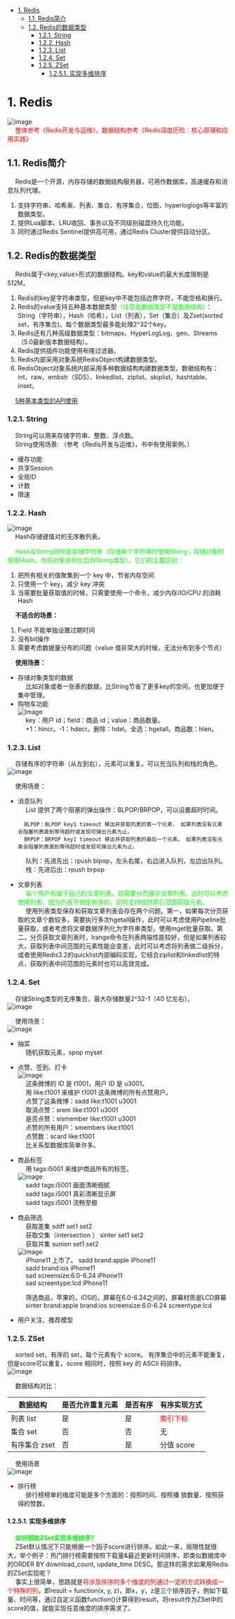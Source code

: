 
<!-- TOC -->

- [1. Redis](#1-redis)
    - [1.1. Redis简介](#11-redis简介)
    - [1.2. Redis的数据类型](#12-redis的数据类型)
        - [1.2.1. String](#121-string)
        - [1.2.2. Hash](#122-hash)
        - [1.2.3. List](#123-list)
        - [1.2.4. Set](#124-set)
        - [1.2.5. ZSet](#125-zset)
            - [1.2.5.1. 实现多维排序](#1251-实现多维排序)

<!-- /TOC -->

<!--
 给你一个亿的keys，Redis如何统计？ 
 https://mp.weixin.qq.com/s/LDdd9a1A1g649SnpXF2a6g
Pipeline 有什么好处，为什么要用pipeline？  
答：可以将多次 IO 往返的时间缩减为一次，前提是 pipeline 执行的指令之间没有因果相关性。使用 redis-benchmark 进行压测的时候可以发现影响 redis 的 QPS 峰值的一个重要因素是 pipeline 批次指令的数目。 


Redis 如何做内存优化？

尽可能使用散列表（ hashes）， 散列表（ 是说散列表里面存储的数少） 使用 的内存非常小， 所以你应该尽可能的将你的数据模型抽象到一个散列表里面。比如 你的 web 系统中有一个用户对象， 不要为这个用户的名称， 姓氏， 邮箱， 密码设置 单独的 key,而是应该把这个用户的所有信息存储到一张散列表里。  


假如 Redis 里面有 1 亿个key，其中有 10w 个key 是以某个固定的已知的前缀开头的，如果将它们全部找出来？
答： 使用 keys 指令可以扫出指定模式的 key 列表。  
对方接着追问： 如果这个 redis 正在给线上的业务提供服务， 那使用 keys 指令会有什么问题？  

这个时候你要回答 redis 关键的一个特性：redis 的单线程的。keys 指令会导致线程阻塞一段时间， 线上服务会停顿， 直到指令执行完毕， 服务才能恢复。这个时候可以使用scan 指令， scan 指令可以无阻塞的提取出指定模式的 key 列表， 但是会有一定的重复概率， 在客户端做一次去重就可以了， 但是整体所花费的时间会比直接用 keys 指令长。   


使用过 Redis 做异步队列么，你是怎么用的？

答：一般使用 list 结构作为队列，rpush 生产消息，lpop 消费消息。当 lpop 没有消息的时候， 要适当 sleep 一会再重试。

如果对方追问可不可以不用 sleep 呢？

list 还有个指令叫 blpop，在没有消息的时候，它会阻塞住直到消息到来。如果对方追问能不能生产一次消费多次呢？ 使用 pub/sub 主题订阅者模式， 可以实现1:N 的消息队列。

如果对方追问 pub/sub 有什么缺点？

在消费者下线的情况下，生产的消息会丢失，得使用专业的消息队列如 RabbitMQ 等。

如果对方追问 redis 如何实现延时队列？

我估计现在你很想把面试官一棒打死如果你手上有一根棒球棍的话， 怎么问的这么详细。但是你很克制，然后神态自若的回答道：使用 sortedset，拿时间戳作为score，消息内容作为 key 调用 zadd 来生产消息，消费者用 zrangebyscore 指令获取 N 秒之前的数据轮询进行处理。到这里， 面试官暗地里已经对你竖起了大拇指。但是他不知道的是此刻你却竖起了中指， 在椅子背后。


Redis五大数据类型使用场景 
https://mp.weixin.qq.com/s/QKFXW-Z4A6hj9yB_V1gb2A

-->



# 1. Redis  
![image](https://gitee.com/wt1814/pic-host/raw/master/images/microService/Redis/redis-72.png)  
&emsp; <font color="red">整体参考《Redis开发与运维》，数据结构参考《Redis深度历险：核心原理和应用实践》</font>  

## 1.1. Redis简介  
&emsp; Redis是一个开源，内存存储的数据结构服务器，可用作数据库，高速缓存和消息队列代理。  
1. 支持字符串、哈希表、列表、集合、有序集合，位图，hyperloglogs等丰富的数据类型。  
2. 提供Lua脚本、LRU收回、事务以及不同级别磁盘持久化功能。  
3. 同时通过Redis Sentinel提供高可用，通过Redis Cluster提供自动分区。  

## 1.2. Redis的数据类型  
&emsp; Redis属于<key,value\>形式的数据结构。key和value的最大长度限制是512M。  
1. Redis的key是字符串类型，但是key中不能包括边界字符，不能空格和换行。  
2. Redis的value支持五种基本数据类型<font color = "lime">（注意是数据类型不是数据结构）</font>：String（字符串），Hash（哈希），List（列表），Set（集合）及Zset(sorted set，有序集合)。每个数据类型最多能处理2^32个key。  
3. Redis还有几种高级数据类型：bitmaps、HyperLogLog、geo、Streams（5.0最新版本数据结构）。  
4. Redis提供插件功能使用布隆过滤器。  
5. Redis内部采用对象系统RedisObject构建数据类型。  
6. RedisObject对象系统内部采用多种数据结构构建数据类型。数据结构有：int、raw、embstr（SDS）、linkedlist、ziplist、skiplist、hashtable、inset。  

&emsp; [5种基本类型的API使用](/docs/microService/Redis/RedisAPI.md)  

### 1.2.1. String

&emsp; String可以用来存储字符串、整数、浮点数。  
&emsp; String使用场景: （参考《Redis开发与运维》，书中有使用案例。）  

* 缓存功能
* 共享Session
* 全局ID
* 计数  
* 限速  

### 1.2.2. Hash
![image](https://gitee.com/wt1814/pic-host/raw/master/images/microService/Redis/redis-58.png)  
&emsp; Hash存储键值对的无序散列表。  

&emsp; <font color = "lime">Hash与String同样是存储字符串（存储单个字符串时使用String；存储对象时使用Hash，勿将对象序列化后存String类型），它们的主要区别：</font>  
1. 把所有相关的值聚集到一个 key 中，节省内存空间  
2. 只使用一个 key，减少 key 冲突  
3. 当需要批量获取值的时候，只需要使用一个命令，减少内存/IO/CPU 的消耗 Hash 

&emsp; **不适合的场景：** 
1. Field 不能单独设置过期时间  
2. 没有bit操作  
3. 需要考虑数据量分布的问题（value 值非常大的时候，无法分布到多个节点）  

&emsp; **使用场景：**  
* 存储对象类型的数据  
&emsp; 比如对象或者一张表的数据，比String节省了更多key的空间，也更加便于集中管理。  
* 购物车功能  
![image](https://gitee.com/wt1814/pic-host/raw/master/images/microService/Redis/redis-60.png)  
&emsp; key：用户 id；field：商品 id；value：商品数量。  
&emsp; +1：hincr。-1：hdecr。删除：hdel。全选：hgetall。商品数：hlen。  

### 1.2.3. List  
 
&emsp; 存储有序的字符串（从左到右），元素可以重复。可以充当队列和栈的角色。  
![image](https://gitee.com/wt1814/pic-host/raw/master/images/microService/Redis/redis-61.png)  

&emsp; 使用场景：  

* 消息队列  
&emsp; List 提供了两个阻塞的弹出操作：BLPOP/BRPOP，可以设置超时时间。  

        BLPOP：BLPOP key1 timeout 移出并获取列表的第一个元素， 如果列表没有元素 会阻塞列表直到等待超时或发现可弹出元素为止。  
        BRPOP：BRPOP key1 timeout 移出并获取列表的最后一个元素， 如果列表没有元 素会阻塞列表直到等待超时或发现可弹出元素为止。  

    &emsp; 队列：先进先出：rpush blpop，左头右尾，右边进入队列，左边出队列。  
    &emsp; 栈：先进后出：rpush brpop   

* 文章列表  
&emsp; <font color = "lime">每个用户有属于自己的文章列表，现需要分页展示文章列表。此时可以考虑使用列表，因为列表不但是有序的，同时支持按照索引范围获取元素。</font>  
&emsp; 使用列表类型保存和获取文章列表会存在两个问题。第一，如果每次分页获取的文章个数较多，需要执行多次hgetall操作，此时可以考虑使用Pipeline批量获取，或者考虑将文章数据序列化为字符串类型，使用mget批量获取。第二，分页获取文章列表时，lrange命令在列表两端性能较好，但是如果列表较大，获取列表中间范围的元素性能会变差，此时可以考虑将列表做二级拆分，或者使用Redis3.2的quicklist内部编码实现，它结合ziplist和linkedlist的特点，获取列表中间范围的元素时也可以高效完成。  

### 1.2.4. Set
&emsp; 存储String类型的无序集合，最大存储数量2^32-1（40 亿左右）。  
![image](https://gitee.com/wt1814/pic-host/raw/master/images/microService/Redis/redis-65.png)  

&emsp; 使用场景：  
![image](https://gitee.com/wt1814/pic-host/raw/master/images/microService/Redis/redis-103.png)  

* 抽奖  
&emsp; 随机获取元素，spop myset  
* 点赞、签到、打卡  
![image](https://gitee.com/wt1814/pic-host/raw/master/images/microService/Redis/redis-66.png)  
&emsp; 这条微博的 ID 是 t1001，用户 ID 是 u3001。  
&emsp; 用 like:t1001 来维护 t1001 这条微博的所有点赞用户。   
&emsp; 点赞了这条微博：sadd like:t1001 u3001  
&emsp; 取消点赞：srem like:t1001 u3001  
&emsp; 是否点赞：sismember like:t1001 u3001  
&emsp; 点赞的所有用户：smembers like:t1001  
&emsp; 点赞数：scard like:t1001   
&emsp; 比关系型数据库简单许多。  
* 商品标签  
&emsp; 用 tags:i5001 来维护商品所有的标签。  
![image](https://gitee.com/wt1814/pic-host/raw/master/images/microService/Redis/redis-67.png)  
&emsp; sadd tags:i5001 画面清晰细腻  
&emsp; sadd tags:i5001 真彩清晰显示屏  
&emsp; sadd tags:i5001 流畅至极  
* 商品筛选  
&emsp; 获取差集 sdiff set1 set2   
&emsp; 获取交集（intersection ） sinter set1 set2  
&emsp; 获取并集 sunion set1 set2  
![image](https://gitee.com/wt1814/pic-host/raw/master/images/microService/Redis/redis-68.png)  
&emsp; iPhone11 上市了。 sadd brand:apple iPhone11  
&emsp; sadd brand:ios iPhone11  
&emsp; sad screensize:6.0-6.24 iPhone11  
&emsp; sad screentype:lcd iPhone11  

    &emsp; 筛选商品，苹果的，iOS的，屏幕在6.0-6.24之间的，屏幕材质是LCD屏幕  
    &emsp; sinter brand:apple brand:ios screensize:6.0-6.24 screentype:lcd  
* 用户关注、推荐模型  

### 1.2.5. ZSet  

<!-- 
Redis 数据类型及应用场景——zset
https://www.jianshu.com/p/0cccf031da00
读懂才会用：Redis ZSet 的几种使用场景
https://zhuanlan.zhihu.com/p/147912757
-->

&emsp; sorted set，有序的 set，每个元素有个 score。 有序集合中的元素不能重复，但是score可以重复。score 相同时，按照 key 的 ASCII 码排序。  
![image](https://gitee.com/wt1814/pic-host/raw/master/images/microService/Redis/redis-70.png)  

&emsp; 数据结构对比： 

|数据结构 |是否允许重复元素 |是否有序 |有序实现方式| 
|---|---|---|---|
|列表 list| 是 |是 |<font color = "red">索引下标</font>| 
|集合 set |否 |否| 无 |
|有序集合 zset |否 |是 |分值 score|

&emsp; 使用场景  
![image](https://gitee.com/wt1814/pic-host/raw/master/images/microService/Redis/redis-104.png)  

* 排行榜  
&emsp; 排行榜榜单的维度可能是多个方面的：按照时间、按照播 放数量、按照获得的赞数。 

#### 1.2.5.1. 实现多维排序  
&emsp; **<font color = "lime">如何借助ZSet实现多维排序? </font>**  
&emsp; ZSet默认情况下只能根据一个因子score进行排序。如此一来，局限性就很大，举个例子：热门排行榜需要按照下载量&最近更新时间排序，即类似数据库中的ORDER BY download_count, update_time DESC。那这样的需求如果用Redis的ZSet实现呢？  
&emsp; 事实上很简单，思路就是<font color = "red">将涉及排序的多个维度的列通过一定的方式转换成一个特殊的列</font>，即result = function(x, y, z)，即x，y，z是三个排序因子，例如下载量、时间等，通过自定义函数function()计算得到result，将result作为ZSet中的score的值，就能实现任意维度的排序需求了。  


